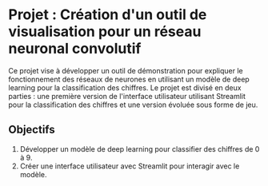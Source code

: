 # Projet : Création d'un outil de visualisation pour un réseau neuronal convolutif

Ce projet vise à développer un outil de démonstration pour expliquer le fonctionnement des réseaux de neurones en utilisant un modèle de deep learning pour la classification des chiffres. Le projet est divisé en deux parties : une première version de l'interface utilisateur utilisant Streamlit pour la classification des chiffres et une version évoluée sous forme de jeu.

## Objectifs

1. Développer un modèle de deep learning pour classifier des chiffres de 0 à 9.
2. Créer une interface utilisateur avec Streamlit pour interagir avec le modèle.
